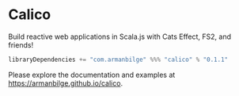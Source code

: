 # Calico

Build reactive web applications in Scala.js with Cats Effect, FS2, and friends!

```scala
libraryDependencies += "com.armanbilge" %%% "calico" % "0.1.1"
```

Please explore the documentation and examples at https://armanbilge.github.io/calico.

